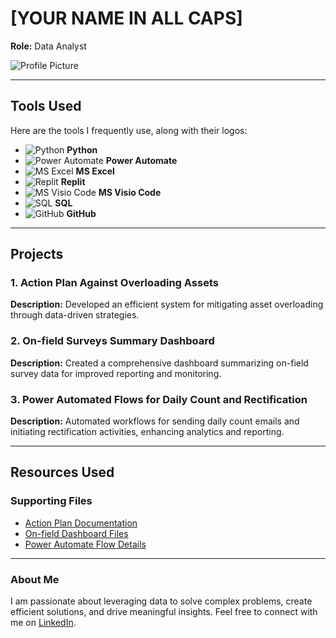 # [YOUR NAME IN ALL CAPS]  
**Role:** Data Analyst  

![Profile Picture](path/to/your/profile_picture.jpg)  

---

## Tools Used  
Here are the tools I frequently use, along with their logos:  

- ![Python](https://upload.wikimedia.org/wikipedia/commons/c/c3/Python-logo-notext.svg) **Python**  
- ![Power Automate](https://upload.wikimedia.org/wikipedia/commons/thumb/4/49/Power_Automate_logo.svg/1024px-Power_Automate_logo.svg.png) **Power Automate**  
- ![MS Excel](https://upload.wikimedia.org/wikipedia/commons/thumb/8/86/Microsoft_Office_Excel_%282018%E2%80%93present%29.svg/512px-Microsoft_Office_Excel_%282018%E2%80%93present%29.svg.png) **MS Excel**  
- ![Replit](https://upload.wikimedia.org/wikipedia/commons/4/47/Replit_logo.svg) **Replit**  
- ![MS Visio Code](https://upload.wikimedia.org/wikipedia/commons/thumb/e/e7/Microsoft_Visio_icon_%282019-present%29.svg/512px-Microsoft_Visio_icon_%282019-present%29.svg.png) **MS Visio Code**  
- ![SQL](https://upload.wikimedia.org/wikipedia/commons/8/87/Sql_data_base_with_logo.png) **SQL**  
- ![GitHub](https://upload.wikimedia.org/wikipedia/commons/9/91/Octicons-mark-github.svg) **GitHub**  

---

## Projects  

### 1. Action Plan Against Overloading Assets  
**Description:** Developed an efficient system for mitigating asset overloading through data-driven strategies.  

### 2. On-field Surveys Summary Dashboard  
**Description:** Created a comprehensive dashboard summarizing on-field survey data for improved reporting and monitoring.  

### 3. Power Automated Flows for Daily Count and Rectification  
**Description:** Automated workflows for sending daily count emails and initiating rectification activities, enhancing analytics and reporting.  

---

## Resources Used  

### Supporting Files  
- [Action Plan Documentation](path/to/action_plan_file.pdf)  
- [On-field Dashboard Files](path/to/dashboard_file.xlsx)  
- [Power Automate Flow Details](path/to/flow_details.docx)  

---

### About Me  
I am passionate about leveraging data to solve complex problems, create efficient solutions, and drive meaningful insights. Feel free to connect with me on [LinkedIn](https://www.linkedin.com).  
